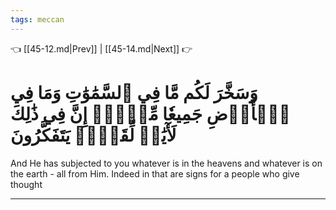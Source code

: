 ```yaml
---
tags: meccan
---
```


👈 [[45-12.md|Prev]] | [[45-14.md|Next]] 👉

# وَسَخَّرَ لَكُم مَّا فِي ٱلسَّمَٰوَٰتِ وَمَا فِي ٱلۡأَرۡضِ جَمِيعٗا مِّنۡهُۚ إِنَّ فِي ذَٰلِكَ لَأٓيَٰتٖ لِّقَوۡمٖ يَتَفَكَّرُونَ

And He has subjected to you whatever is in the heavens and whatever is on the earth - all from Him. Indeed in that are signs for a people who give thought

---

